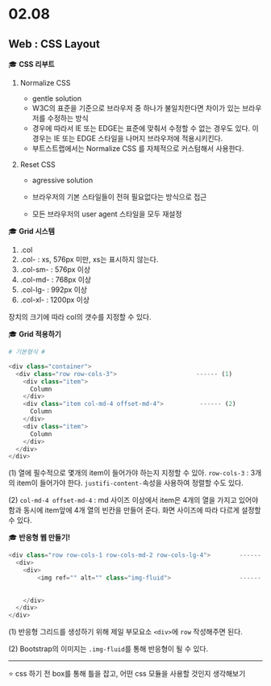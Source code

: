 # 02.08

## Web : CSS Layout



:mortar_board: **CSS 리부트**

1. Normalize CSS 

   * gentle solution
   * W3C의 표준을 기준으로 브라우저 중 하나가 불일치한다면 차이가 있는 브라우저를 수정하는 방식
   * 경우에 따라서 IE 또는 EDGE는 표준에 맞춰서 수정할 수 없는 경우도 있다. 이 경우는 IE 또는 EDGE 스타일을 나머지 브라우저에 적용시키킨다. 
   * 부트스트랩에서는 Normalize CSS 를 자체적으로 커스텀해서 사용한다. 

   

2. Reset CSS 

   * agressive solution

   * 브라우저의 기본 스타일들이 전혀 필요없다는 방식으로 접근

   * 모든 브라우저의 user agent 스타일을 모두 재설정

     

:mortar_board: **Grid 시스템**

1. .col
2. .col- : xs, 576px 미만, xs는 표시하지 않는다. 
3. .col-sm- : 576px 이상
4. .col-md- : 768px 이상
5. .col-lg- : 992px 이상
6. .col-xl- : 1200px 이상

장치의 크기에 따라 col의 갯수를 지정할 수 있다. 



:mortar_board: **Grid 적용하기**

```python
# 기본형식 #

<div class="container">            
  <div class="row row-cols-3">                      ------ (1)
    <div class="item">
      Column
    </div>
    <div class="item col-md-4 offset-md-4">          ------ (2)
      Column
    </div>
    <div class="item">
      Column
    </div>
  </div>
</div>
```

(1) 열에 필수적으로 몇개의 item이 들어가야 하는지 지정할 수 있아. `row-cols-3` : 3개의 item이 들어가야 한다. `justifi-content-`속성을 사용하여 정렬할 수도 있다.  

(2) `col-md-4 offset-md-4` : md 사이즈 이상에서 item은 4개의 열을 가지고 있어야함과 동시에 item앞에 4개 열의 빈칸을 만들어 준다. 화면 사이즈에 따라 다르게 설정할 수 있다. 





:mortar_board: **반응형 웹 만들기!**

```python
<div class="row row-cols-1 row-cols-md-2 row-cols-lg-4">        ------ (1)
  <div>
    <div>
    	<img ref="" alt="" class="img-fluid">                   ------ (2)
    
    
    </div>
  </div>
</div>
```



(1) 반응형 그리드를 생성하기 위해 제일 부모요소 `<div>`에  `row` 작성해주면 된다. 

(2) Bootstrap의 이미지는 `.img-fluid`를 통해 반응형이 될 수 있다. 







-------------------

:star: css 하기 전 box를 통해 틀을 잡고, 어떤 css 모듈을 사용할 것인지 생각해보기
